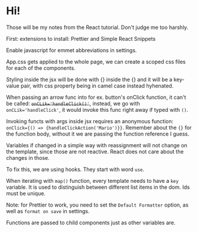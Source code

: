 # Hi!

Those will be my notes from the React tutorial. Don't judge me too harshly.

First: extensions to install: Prettier and Simple React Snippets

Enable javascript for emmet abbreviations in settings.

App.css gets applied to the whole page, we can create a scoped css files for each of the components.

Styling inside the jsx will be done with {} inside the {} and it will be a key-value pair, with css property being in camel case instead hyhenated.

When passing an arrow func into for ex. button's onClick function, it can't be called: ~~`onCLik='handleClick()'`~~, instead, we go with `onCLik='handleClick'`, it would invoke this func right away if typed with `()`.

Invoking functs with args inside jsx requires an anonymous function: `onClick={() => {handleClickAction('Mario')}}`. Remember about the `{}` for the function body, without it we are passing the function reference I guess.

Variables if changed in a simple way with reassignment will not change on the template, since those are not reactive. React does not care about the changes in those.

To fix this, we are using hooks. They start with word `use`.

When iterating with `map()` function, every template needs to have a `key` variable. It is used to distinguish between different list items in the dom. Ids must be unique.

Note: for Prettier to work, you need to set the `Default Formatter` option, as well as `format on save` in settings.

Functions are passed to child components just as other variables are.
